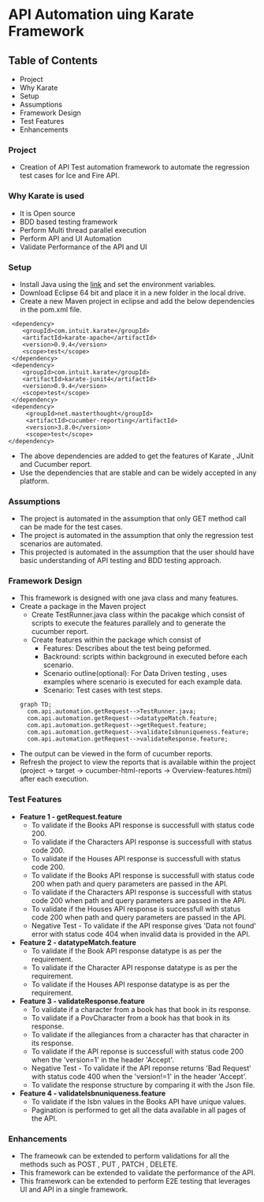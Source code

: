 # API Automation uing Karate Framework
## Table of Contents
  - Project
  - Why Karate
  - Setup
  - Assumptions
  - Framework Design
  - Test Features
  - Enhancements

### Project
  - Creation of API Test automation framework to automate the regression test cases for Ice and Fire API.
  
### Why Karate is used
   - It is Open source
   - BDD based testing framework
   - Perform Multi thread parallel execution
   - Perform API and UI Automation
   - Validate Performance of the API and UI

### Setup
  - Install Java using the [link](https://phoenixnap.com/kb/install-java-windows) and set the environment variables.
  - Download Eclipse 64 bit and place it in a new folder in the local drive.
  - Create a new Maven project in eclipse and add the below dependencies in the pom.xml file.
  ```
   <dependency>
      <groupId>com.intuit.karate</groupId>
      <artifactId>karate-apache</artifactId>
      <version>0.9.4</version>
      <scope>test</scope>       
   </dependency>
   <dependency>
      <groupId>com.intuit.karate</groupId>
      <artifactId>karate-junit4</artifactId>
      <version>0.9.4</version>
      <scope>test</scope>
   </dependency>
   <dependency>
       <groupId>net.masterthought</groupId>
       <artifactId>cucumber-reporting</artifactId>
       <version>3.8.0</version>
       <scope>test</scope>
  </dependency>

  ```
  - The above dependencies are added to get the features of Karate , JUnit and Cucumber report.
  - Use the dependencies that are stable and can be widely accepted in any platform.
  
 ### Assumptions
  - The project is automated in the assumption that only GET method call can be made for the test cases.
  - The project is automated in the assumption that only the regression test scenarios are automated.
  - This projected is automated in the assumption that the user should have basic understanding of API testing and BDD testing approach.

### Framework Design
  - This framework is designed with one java class and many features. 
  - Create a package in the Maven project
    - Create TestRunner.java class within the pacakge which consist of scripts to execute the features parallely and to generate the cucumber report.
    - Create features within the package which consist of
      - Features: Describes about the test being peformed.
      - Backround: scripts within background in executed before each scenario.
      - Scenario outline(optional): For Data Driven testing , uses examples where scenario is executed for each example data.
      - Scenario: Test cases with test steps.
     ```mermaid
     graph TD;
       com.api.automation.getRequest-->TestRunner.java;
       com.api.automation.getRequest-->datatypeMatch.feature;
       com.api.automation.getRequest-->getRequest.feature;
       com.api.automation.getRequest-->validateIsbnuniqueness.feature;
       com.api.automation.getRequest-->validateResponse.feature;
     ```
   - The output can be viewed in the form of cucumber reports.
   - Refresh the project to view the reports that is available within the project (project -> target -> cucumber-html-reports -> Overview-features.html) after each execution. 
     
### Test Features
  - **Feature 1 - getRequest.feature**
    - To validate if the Books API response is successfull with status code 200.
    - To validate if the Characters API response is successfull with status code 200.
    - To validate if the Houses API response is successfull with status code 200.
    - To validate if the Books API response is successfull with status code 200 when path and query parameters are passed in the API.
    - To validate if the Characters API response is successfull with status code 200 when path and query parameters are passed in the API.
    - To validate if the Houses API response is successfull with status code 200 when path and query parameters are passed in the API.
    - Negative Test - To validate if the API response gives 'Data not found' error with status code 404 when invalid data is provided in the API.
  - **Feature 2 - datatypeMatch.feature**
    - To validate if the Book API response datatype is as per the requirement.
    - To validate if the Character API response datatype is as per the requirement.
    - To validate if the Houses API response datatype is as per the requirement.
  - **Feature 3 - validateResponse.feature**
    - To validate if a character from a book has that book in its response.
    - To validate if a PovCharacter from a book has that book in its response.
    - To validate if the allegiances from a character has that character in its response.
    - To validate if the API reponse is successfull with status code 200 when the 'version=1' in the header 'Accept'.
    - Negative Test - To validate if the API reponse returns 'Bad Request' with status code 400 when the 'version!=1' in the header 'Accept'.
    - To validate the response structure by comparing it with the Json file.
  - **Feature 4 - validateIsbnuniqueness.feature**
    - To validate if the Isbn values in the Books API have unique values.
    - Pagination is performed to get all the data available in all pages of the API.

### Enhancements
  - The frameowk can be extended to perform validations for all the methods such as POST , PUT , PATCH , DELETE.
  - This framework can be extended to validate the performance of the API.
  - This framework can be extended to perform E2E testing that leverages UI and API in a single framework.
  
